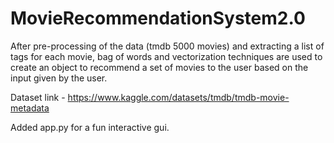 # MovieRecommendationSystem2.0

After pre-processing of the data (tmdb 5000 movies) and extracting a list of tags for each movie, bag of words and vectorization techniques are used to create an object to recommend a set of movies to the user based on the input given by the user.

Dataset link - https://www.kaggle.com/datasets/tmdb/tmdb-movie-metadata

Added app.py for a fun interactive gui.
